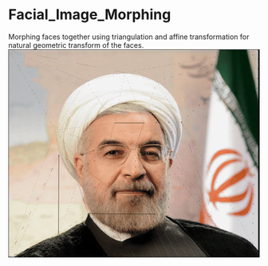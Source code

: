 # Facial_Image_Morphing
Morphing faces together using triangulation and affine transformation for natural geometric transform of the faces.
![Alt Text](https://raw.githubusercontent.com/KKMOfficial/Facial_Image_Morphing/main/output-ezgif.com-video-to-gif-converter.gif)
